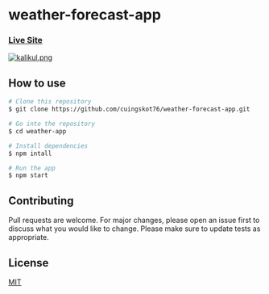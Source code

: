 # weather-forecast-app

### [Live Site](https://simple-weather-forecast-app.vercel.app/)
[![kalikul.png](https://i.postimg.cc/43WbL9p8/kalikul.png)](https://postimg.cc/LqZ1hhCf)

## How to use

````bash
# Clone this repository
$ git clone https://github.com/cuingskot76/weather-forecast-app.git

# Go into the repository
$ cd weather-app

# Install dependencies
$ npm intall

# Run the app
$ npm start
````

## Contributing
Pull requests are welcome. For major changes, please open an issue first to discuss what you would like to change.
Please make sure to update tests as appropriate.

## License
[MIT](https://choosealicense.com/licenses/mit/)

